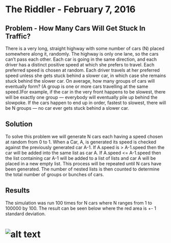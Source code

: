 # The Riddler - February 7, 2016
## Problem - How Many Cars Will Get Stuck In Traffic?
There is a very long, straight highway with some number of cars (N) placed somewhere along it, randomly.
The highway is only one lane, so the cars can’t pass each other. Each car is going in the same direction, and each
driver has a distinct positive speed at which she prefers to travel. Each preferred speed is chosen at random.
Each driver travels at her preferred speed unless she gets stuck behind a slower car, in which case she remains
stuck behind the slower car. On average, how many groups of cars will eventually form? (A group is one or more
cars travelling at the same speed.)For example, if the car in the very front happens to be slowest, there will be
exactly one group — everybody will eventually pile up behind the slowpoke. If the cars happen to end up in order,
fastest to slowest, there will be N groups — no car ever gets stuck behind a slower car.

## Solution
To solve this problem we will generate N cars each having a speed chosen at random from 0 to 1. When a Car, A, is generated
its speed is checked against the previously generated car A-1. If A.speed is > A-1.speed then the car will be added into the
same list as car A. If A.speed <= A-1.speed then the list containing car A-1 will be added to a list of lists and
car A will be placed in a new empty list. This process will be repeated until N cars have been generated. The number of
nested lists is then counted to determine the total number of groups or bunches of cars.

## Results
The simulation was run 100 times for N cars where N ranges from 1 to 100000 by 100. The result can be seen below where the
red area is +- 1 standard deviation.


# ![alt text](https://github.com/rd11490/The-Riddler-Traffic/blob/master/Feb_5_16/Results.png "Simulation Results")
